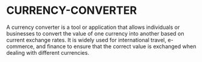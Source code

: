 # CURRENCY-CONVERTER
A currency converter is a tool or application that allows individuals or businesses to convert the value of one currency into another based on current exchange rates. It is widely used for international travel, e-commerce, and finance to ensure that the correct value is exchanged when dealing with different currencies.
